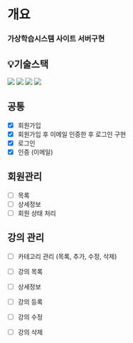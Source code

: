 # 개요
### 가상학습시스템 사이트 서버구현

## 💡기술스택
<img src="https://img.shields.io/badge/html5-%23E34F26.svg?style=flat-square&logo=html5&logoColor=white"/></a> <img src="https://img.shields.io/badge/Java-007396?style=flat-square&logo=Java&logoColor=white"/></a> <img src="https://img.shields.io/badge/SpringBoot-6DB33F?style=flat-square&logo=SpringBoot&logoColor=white"/></a> <img src ="https://img.shields.io/badge/MariaDB-003545?style=flat-square&logo=mariadb&logoColor=white"/></a>

## 공통
- [x] 회원가입 
- [x] 회원가입 후 이메일 인증한 후 로그인 구현
- [x] 로그인
- [x] 인증 (이메일)

## 회원관리
- [ ] 목록
- [ ] 상세정보
- [ ] 회원 상태 처리

## 강의 관리
- [ ] 카테고리 관리 (목록, 추가, 수정, 삭제)
- [ ] 강의 목록
- [ ] 상세정보
- [ ] 강의 등록
- [ ] 강의 수정
- [ ] 강의 삭제 


